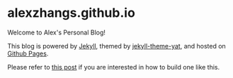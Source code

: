 # alexzhangs.github.io
Welcome to Alex's Personal Blog!

This blog is powered by [Jekyll](http://jekyllrb.com/), themed by [jekyll-theme-yat](https://github.com/jeffreytse/jekyll-theme-yat), and hosted on [Github Pages](https://pages.github.com).

Please refer to [this post](/software/2021/10/17/Welcome-To-Alexs-Personal-Blog.html) if you are interested in how to build one like this.
